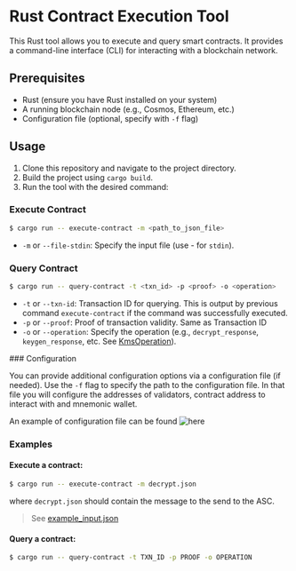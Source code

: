 # Rust Contract Execution Tool

This Rust tool allows you to execute and query smart contracts. It provides a command-line interface (CLI) for interacting with a blockchain network.

## Prerequisites

- Rust (ensure you have Rust installed on your system)
- A running blockchain node (e.g., Cosmos, Ethereum, etc.)
- Configuration file (optional, specify with `-f` flag)

## Usage

1. Clone this repository and navigate to the project directory.
2. Build the project using `cargo build`.
3. Run the tool with the desired command:

### Execute Contract

```bash
$ cargo run -- execute-contract -m <path_to_json_file>
```

- `-m` or `--file-stdin`: Specify the input file (use - for `stdin`).

### Query Contract

```bash
$ cargo run -- query-contract -t <txn_id> -p <proof> -o <operation>
```

- `-t` or `--txn-id`: Transaction ID for querying. This is output by previous command `execute-contract` if the command was successfully executed.
- `-p` or `--proof`: Proof of transaction validity. Same as Transaction ID
- `-o` or `--operation`: Specify the operation (e.g., `decrypt_response`, `keygen_response`, etc. See [KmsOperation](../events/kms.rs)).

### Configuration

You can provide additional configuration options via a configuration file (if needed). Use the `-f` flag to specify the path to the configuration file. In that file you will configure the addresses of validators, contract address to interact with and mnemonic wallet.

An example of configuration file can be found ![here](./config/default.toml)

### Examples

#### Execute a contract:

```bash
$ cargo run -- execute-contract -m decrypt.json
```

where `decrypt.json` should contain the message to the send to the ASC.

> See [example_input.json](./example_input.json)


#### Query a contract:

```bash
$ cargo run -- query-contract -t TXN_ID -p PROOF -o OPERATION
```



